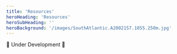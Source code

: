 ```yaml
---
title: 'Resources'
heroHeading: 'Resources'
heroSubHeading: ''
heroBackground: '/images/SouthAtlantic.A2002157.1055.250m.jpg'
---
```


🚧 Under Development 🚧
